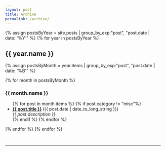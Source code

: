 ```yaml
---
layout: post
title: Archive
permalink: /archive/
---
```


<!-- From here: https://stackoverflow.com/questions/19086284/jekyll-liquid-templating-how-to-group-blog-posts-by-year?noredirect=1&lq=1 -->

{% assign postsByYear = site.posts | group_by_exp:"post", "post.date | date: '%Y'" %}
{% for year in postsByYear %}
  <h2> {{ year.name }} </h2>
  {% assign postsByMonth = year.items | group_by_exp:"post", "post.date | date: '%B'" %}

{% for month in postsByMonth %}
### {{ month.name }}
<ul>
  {% for post in month.items %}
    {% if post.category != "misc"%}
      <li>
        <b><a href="{{ post.url }}">{{ post.title }}</a></b> ({{ post.date | date_to_long_string }})<br> <em>{{ post.description }}</em><br>
      </li>
    {% endif %}
  {% endfor %}
</ul>

{% endfor %}
{% endfor %}

<br>

---

<br>



